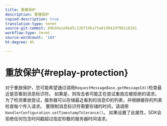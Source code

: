 ```yaml
---
title: 重播保护
description: 重播保护
copied-description: true
translation-type: tm+mt
source-git-commit: 89bdda1d4bd5c126f19ba75a819942df901183d1
workflow-type: tm+mt
source-wordcount: '104'
ht-degree: 0%

---
```



# 重放保护{#replay-protection}

对于重放保护，您可能希望通过调用`RequestMessageBase.getMessageId()`检查最近是否看到消息标识符。 如果是，则攻击者可能正在尝试重放应被拒绝的请求。 为了检测重放尝试，服务器可以存储最近看到的消息ID的列表，并根据缓存的列表检查每个传入请求。 要限制消息标识符需要存储的时间，请调用`HandlerConfiguration.setTimestampTolerance()`。 如果设置了此属性，SDK会拒绝任何包含时间戳超过指定秒数的服务器时间请求。
